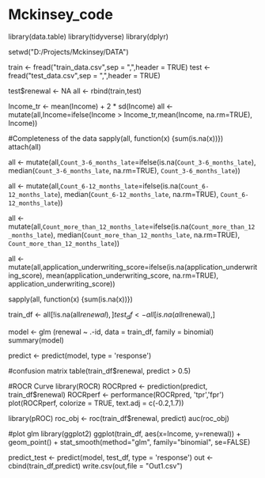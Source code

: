 # Mckinsey_code

library(data.table)
library(tidyverse)
library(dplyr)

setwd("D:/Projects/Mckinsey/DATA")

train <- fread("train_data.csv",sep = ",",header = TRUE)
test <- fread("test_data.csv",sep = ",",header = TRUE)

test$renewal <- NA
all <- rbind(train,test)

Income_tr <- mean(Income) + 2 * sd(Income)
all <- mutate(all,Income=ifelse(Income > Income_tr,mean(Income, na.rm=TRUE), Income))

#Completeness of the data
sapply(all, function(x) {sum(is.na(x))})
attach(all)

all <- mutate(all,`Count_3-6_months_late`=ifelse(is.na(`Count_3-6_months_late`), 
                                                  median(`Count_3-6_months_late`, na.rm=TRUE), `Count_3-6_months_late`))

all <- mutate(all,`Count_6-12_months_late`=ifelse(is.na(`Count_6-12_months_late`), 
                                                   median(`Count_6-12_months_late`, na.rm=TRUE), `Count_6-12_months_late`))

all <- mutate(all,`Count_more_than_12_months_late`=ifelse(is.na(`Count_more_than_12_months_late`), 
                                                           median(`Count_more_than_12_months_late`, na.rm=TRUE), `Count_more_than_12_months_late`))

all <- mutate(all,application_underwriting_score=ifelse(is.na(application_underwriting_score), 
                                                          mean(application_underwriting_score, na.rm=TRUE), application_underwriting_score))

sapply(all, function(x) {sum(is.na(x))})

train_df <- all[!is.na(all$renewal),]
test_df <- all[is.na(all$renewal),]

model <- glm (renewal ~ .-id, data = train_df, family = binomial)
summary(model)

predict <- predict(model, type = 'response')

#confusion matrix
table(train_df$renewal, predict > 0.5)

#ROCR Curve
library(ROCR)
ROCRpred <- prediction(predict, train_df$renewal)
ROCRperf <- performance(ROCRpred, 'tpr','fpr')
plot(ROCRperf, colorize = TRUE, text.adj = c(-0.2,1.7))

library(pROC)
roc_obj <- roc(train_df$renewal, predict)
auc(roc_obj)

#plot glm
library(ggplot2)
ggplot(train_df, aes(x=Income, y=renewal)) + geom_point() + 
  stat_smooth(method="glm", family="binomial", se=FALSE)

predict_test <- predict(model, test_df, type = 'response')
out <- cbind(train_df,predict)
write.csv(out,file = "Out1.csv")

